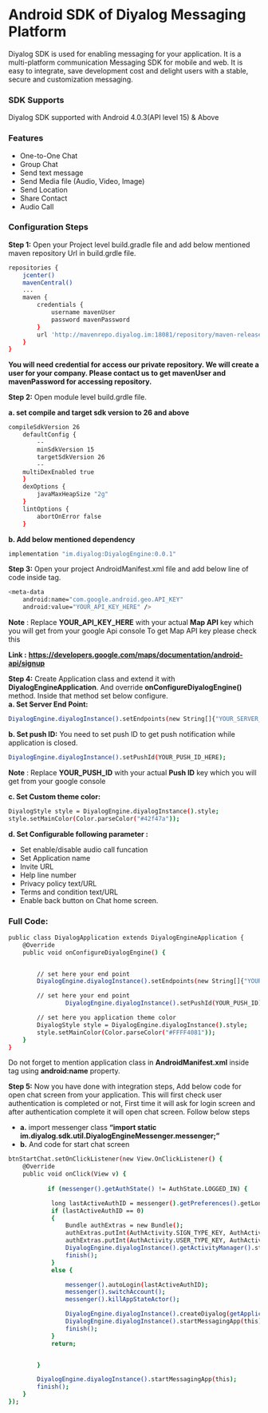 # Android SDK of Diyalog Messaging Platform

Diyalog SDK is used for enabling messaging for your application. It is a multi-platform communication Messaging SDK for mobile and web. It is easy to integrate, save development cost and delight users with a stable, secure and customization messaging. 

### SDK Supports
Diyalog SDK supported with Android 4.0.3(API level 15) & Above

### Features

  - One-to-One Chat 
  - Group Chat
  - Send text message
  - Send Media file (Audio, Video, Image)
  - Send Location
  - Share Contact
  - Audio Call

### Configuration Steps
**Step 1:** Open your Project level build.gradle file and add below mentioned maven repository Url in build.grdle file.<br />

```sh
repositories {
    jcenter()
    mavenCentral()
    ...
    maven {
        credentials {
            username mavenUser
            password mavenPassword
        }
        url 'http://mavenrepo.diyalog.im:18081/repository/maven-releases/'
    }
}
```

**You will need credential for access our private repository. We will create a user for your company.
Please contact us to get mavenUser and mavenPassword for accessing repository.**
		
**Step 2:** Open module level build.grdle file. <br />

**a. set compile and target sdk version to 26 and above**

```sh
compileSdkVersion 26
    defaultConfig {
        --
        minSdkVersion 15
        targetSdkVersion 26
        --
	multiDexEnabled true
    }
    dexOptions {
        javaMaxHeapSize "2g"
    }
    lintOptions {
        abortOnError false
    }
```

**b. Add below mentioned dependency**

 ```sh
 implementation "im.diyalog:DiyalogEngine:0.0.1"
```



**Step 3:** Open your project AndroidManifest.xml file and add below line of code inside <application> tag.

```sh
<meta-data
	android:name="com.google.android.geo.API_KEY"
	android:value="YOUR_API_KEY_HERE" />
```

**Note** : Replace **YOUR\_API\_KEY\_HERE** with your actual **Map API** key which you will get from your google Api console
To get Map API key please check this

**Link :** **https://developers.google.com/maps/documentation/android-api/signup**

**Step 4:** Create Application class and extend it with **DiyalogEngineApplication**. And override **onConfigureDiyalogEngine()** method.
Inside that method set below configure.<br />
**a. Set Server End Point:**
```sh
DiyalogEngine.diyalogInstance().setEndpoints(new String[]{"YOUR_SERVER_URL_HERE"});
```
**b. Set push ID:** You need to set push ID to get push notification while application is closed.
```sh
DiyalogEngine.diyalogInstance().setPushId(YOUR_PUSH_ID_HERE);
```
**Note** : Replace **YOUR_PUSH_ID** with your actual **Push ID** key which you will get from your google console

**c. Set Custom theme color:**
```sh
DiyalogStyle style = DiyalogEngine.diyalogInstance().style;
style.setMainColor(Color.parseColor("#42f47a"));    
```

**d. Set Configurable following parameter :**

-  Set enable/disable audio call funcation
-  Set Application name
-  Invite URL
-  Help line number
-  Privacy policy text/URL
-  Terms and condition text/URL
-  Enable back button on Chat home screen.

### Full Code:
```sh
public class DiyalogApplication extends DiyalogEngineApplication {
	@Override
	public void onConfigureDiyalogEngine() {


		// set here your end point
		DiyalogEngine.diyalogInstance().setEndpoints(new String[]{"YOUR_SERVER_URL_HERE "});

		// set here your end point
                DiyalogEngine.diyalogInstance().setPushId(YOUR_PUSH_ID);

		// set here you application theme color
		DiyalogStyle style = DiyalogEngine.diyalogInstance().style;
		style.setMainColor(Color.parseColor("#FFFF4081"));
	}
}
```
Do not forget to mention application class  in **AndroidManifest.xml** inside **<application>** tag using **android:name** property.

**Step 5:** Now you have done with integration steps, Add below code for open chat screen from your application.  This will first check user authentication is completed or not, First time it will ask for login screen and after authentication complete it will open chat screen. Follow below steps

- **a.** import messenger class **“import static im.diyalog.sdk.util.DiyalogEngineMessenger.messenger;”**
- **b.** And code for start chat screen<br />

```sh
btnStartChat.setOnClickListener(new View.OnClickListener() {
	@Override
	public void onClick(View v) {
		 
           if (messenger().getAuthState() != AuthState.LOGGED_IN) {

            long lastActiveAuthID = messenger().getPreferences().getLongOfKey(Authentication.KEY_LAST_ACTIVEUSER_AUTH_ID);
            if (lastActiveAuthID == 0)
            {
                Bundle authExtras = new Bundle();
                authExtras.putInt(AuthActivity.SIGN_TYPE_KEY, AuthActivity.SIGN_TYPE_IN);
                authExtras.putInt(AuthActivity.USER_TYPE_KEY, AuthActivity.USER_TYPE_PERSONAL);
                DiyalogEngine.diyalogInstance().getActivityManager().startAuthActivity(MainActivity.this, authExtras);
                finish();
            }
            else {

                messenger().autoLogin(lastActiveAuthID);
                messenger().switchAccount();
                messenger().killAppStateActor();

                DiyalogEngine.diyalogInstance().createDiyalog(getApplication());
                DiyalogEngine.diyalogInstance().startMessagingApp(this);
                finish();
            }
            return;


        }

        DiyalogEngine.diyalogInstance().startMessagingApp(this);
        finish();
	}
});
```
